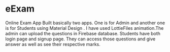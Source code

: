 # eExam
Online Exam App
 Built basically two apps. One is for Admin and another one is for Students using Material Design . I have used LottieFiles animation.The admin can upload the questions in Firebase database. Students have both login page and signup page. They can access those questions and give answer as well as see their respective marks. 
